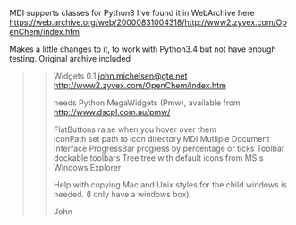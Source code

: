 MDI supports classes for Python3
I've found it in WebArchive here https://web.archive.org/web/20000831004318/http://www2.zyvex.com/OpenChem/index.htm

Makes a little changes to it, to work with Python3.4 but not have enough testing.
Original archive included

>>Widgets 0.1
>>john.michelsen@gte.net
>>http://www2.zyvex.com/OpenChem/index.htm
>>
>>needs Python MegaWidgets (Pmw), available from http://www.dscpl.com.au/pmw/
>>
>>FlatButtons    	raise when you hover over them    
>>iconPath		set path to icon directory
>>MDI       		Mutliple Document Interface
>>ProgressBar		progress by percentage or ticks
>>Toolbar		dockable toolbars
>>Tree 			tree with default icons from MS's Windows Explorer
>>
>>Help with copying Mac and Unix styles for the child windows is needed.
>>(I only have a windows box).
>>
>>John
